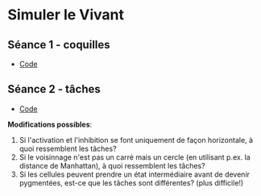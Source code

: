 # Simuler le Vivant


## Séance 1 - coquilles

- [Code](seances/01_rule30.jl)

## Séance 2 - tâches

- [Code](seances/02_salamander.jl)

**Modifications possibles**:

1. Si l'activation et l'inhibition se font uniquement de façon horizontale, à quoi ressemblent les tâches?
2. Si le voisinnage n'est pas un carré mais un cercle (en utilisant p.ex. la distance de Manhattan), à  quoi ressemblent les tâches?
3. Si les cellules peuvent prendre un état intermédiaire avant de devenir pygmentées, est-ce que les tâches sont différentes? (plus difficile!)